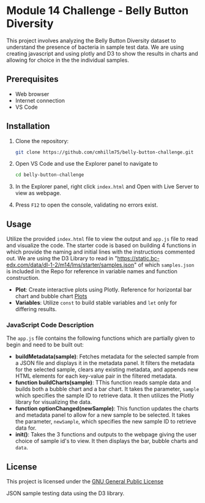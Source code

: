 # Module 14 Challenge - Belly Button Diversity

This project involves analyzing the Belly Button Diversity dataset to understand the presence of bacteria in sample test data. We are using creating javascript and using plotly and D3 to show the results in charts and allowing for choice in
the the individual samples.

## Prerequisites

- Web browser
- Internet connection
- VS Code

## Installation

1. Clone the repository:

    ```bash
    git clone https://github.com/cmhillm75/belly-button-challenge.git
    ```

2. Open VS Code and use the Explorer panel to navigate to

    ```bash
    cd belly-button-challenge
    ```

3. In the Explorer panel, right click `index.html` and Open with Live Server to view as webpage.

4. Press `F12` to open the console, validating no errors exist.

## Usage

Utilize the provided `index.html` file to view the output and `app.js` file to read and visualize the code.
The starter code is based on building 4 functions in which provide the naming and initial lines with the
instructions commented out. We are using the D3 Library to read in "<https://static.bc-edx.com/data/dl-1-2/m14/lms/starter/samples.json>" of which `samples.json` is included in the Repo for reference in variable names and function construction.

- **Plot**: Create interactive plots using Plotly. Reference for horizontal bar chart and bubble chart
[Plots](https://www.w3schools.com/js/js_graphics_plotly.asp)
- **Variables**: Utilize `const` to build stable variables and `let` only for differing results.

### JavaScript Code Description

The `app.js` file contains the following functions which are partially given to begin and need
to be built out:

- **buildMetadata(sample)**: Fetches metadata for the selected sample from a JSON file and displays it in the metadata panel. It filters the metadata for the selected sample, clears any existing metadata, and appends new HTML elements for each key-value pair in the filtered metadata.  
- **function buildCharts(sample)**: TThis function reads sample data and builds both a bubble chart and a bar chart. It takes the parameter, `sample` which specifies the sample ID to retrieve data. It then utilizes the Plotly library for visualizing the data.  
- **function optionChanged(newSample)**: This function updates the charts and metadata panel to allow for a new sample to be selected. It takes the parameter, `newSample`, which specifies the new sample ID to retrieve data for.  
- **init()**: Takes the 3 functions and outputs to the webpage giving the user choice of sample id's to view. It then displays the bar, bubble charts and `data`.

## License

This project is licensed under the [GNU General Public License](https://www.gnu.org/licenses/gpl-3.0.en.html)

JSON sample testing data using the D3 library.
